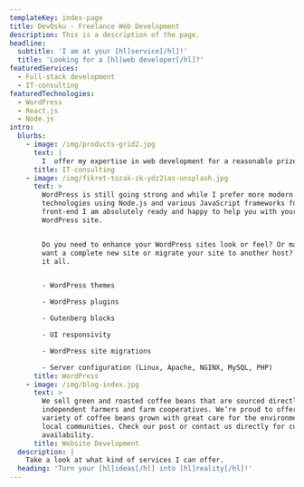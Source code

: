 ```yaml
---
templateKey: index-page
title: DevOsku - Freelance Web Development
description: This is a description of the page.
headline:
  subtitle: 'I am at your [hl]service[/hl]!'
  title: 'Looking for a [hl]web developer[/hl]?'
featuredServices:
  - Full-stack development
  - IT-consulting
featuredTechnologies:
  - WordPress
  - React.js
  - Node.js
intro:
  blurbs:
    - image: /img/products-grid2.jpg
      text: |
        I  offer my expertise in web development for a reasonable prize.
      title: IT-consulting
    - image: /img/fikret-tozak-zk-ydz2ias-unsplash.jpg
      text: >
        WordPress is still going strong and while I prefer more modern
        technologies using Node.js and various JavaScript frameworks for the
        front-end I am absolutely ready and happy to help you with your
        WordPress site.


        Do you need to enhance your WordPress sites look or feel? Or maybe you
        want a complete new site or migrate your site to another host? I can do
        it all.


        - WordPress themes

        - WordPress plugins

        - Gutenberg blocks

        - UI responsivity

        - WordPress site migrations

        - Server configuration (Linux, Apache, NGINX, MySQL, PHP)
      title: WordPress
    - image: /img/blog-index.jpg
      text: >
        We sell green and roasted coffee beans that are sourced directly from
        independent farmers and farm cooperatives. We’re proud to offer a
        variety of coffee beans grown with great care for the environment and
        local communities. Check our post or contact us directly for current
        availability.
      title: Website Development
  description: |
    Take a look at what kind of services I can offer.
  heading: 'Turn your [hl]ideas[/hl] into [hl]reality[/hl]!'
---
```


